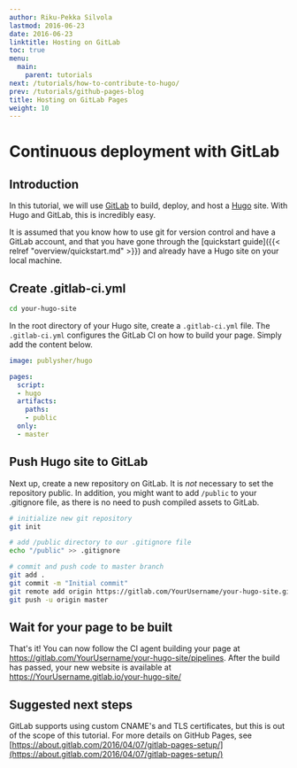 ```yaml
---
author: Riku-Pekka Silvola
lastmod: 2016-06-23
date: 2016-06-23
linktitle: Hosting on GitLab
toc: true
menu:
  main:
    parent: tutorials
next: /tutorials/how-to-contribute-to-hugo/
prev: /tutorials/github-pages-blog
title: Hosting on GitLab Pages
weight: 10
---
```

# Continuous deployment with GitLab

## Introduction

In this tutorial, we will use [GitLab](https://gitlab.com/) to build, deploy, and host a [Hugo](https://gohugo.io/) site. With Hugo and GitLab, this is incredibly easy.

It is assumed that you know how to use git for version control and have a GitLab account, and that you have gone through the [quickstart guide]({{< relref "overview/quickstart.md" >}}) and already have a Hugo site on your local machine.


## Create .gitlab-ci.yml

```bash
cd your-hugo-site
```

In the root directory of your Hugo site, create a `.gitlab-ci.yml` file. The `.gitlab-ci.yml` configures the GitLab CI on how to build your page. Simply add the content below.

```yml
image: publysher/hugo

pages:
  script:
  - hugo
  artifacts:
    paths:
    - public
  only:
  - master
```

## Push Hugo site to GitLab
Next up, create a new repository on GitLab. It is *not* necessary to set the repository public. In addition, you might want to add `/public` to your .gitignore file, as there is no need to push compiled assets to GitLab.

```bash
# initialize new git repository
git init

# add /public directory to our .gitignore file
echo "/public" >> .gitignore

# commit and push code to master branch
git add .
git commit -m "Initial commit"
git remote add origin https://gitlab.com/YourUsername/your-hugo-site.git
git push -u origin master
```

## Wait for your page to be built
That's it! You can now follow the CI agent building your page at https://gitlab.com/YourUsername/your-hugo-site/pipelines.
After the build has passed, your new website is available at https://YourUsername.gitlab.io/your-hugo-site/

## Suggested next steps

GitLab supports using custom CNAME's and TLS certificates, but this is out of the scope of this tutorial. For more details on GitHub Pages, see [https://about.gitlab.com/2016/04/07/gitlab-pages-setup/](https://about.gitlab.com/2016/04/07/gitlab-pages-setup/)
